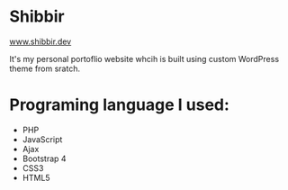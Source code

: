 Shibbir
===

www.shibbir.dev

It's my personal portoflio website whcih is built using custom WordPress theme from sratch. 

Programing language I used:
===

* PHP
* JavaScript
* Ajax
* Bootstrap 4
* CSS3
* HTML5
